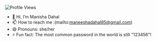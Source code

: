  ![Profile Views](https://hits.sh/github.com/manishaaaaaaaa/hits.svg?style=for-the-badge&label=PROFILE+VIEWS)

- 👋 Hi, I’m Manisha Dahal
- 📫 How to reach me :(mailto:maneeshadahal85@gmail.com)
- 😄 Pronouns: she/her
- ⚡ Fun fact: The most common password in the world is still "123456"! 

<!---
manishaaaaaaaa/manishaaaaaaaa is a ✨ special ✨ repository because its `README.md` (this file) appears on your GitHub profile.
You can click the Preview link to take a look at your changes.
--->

